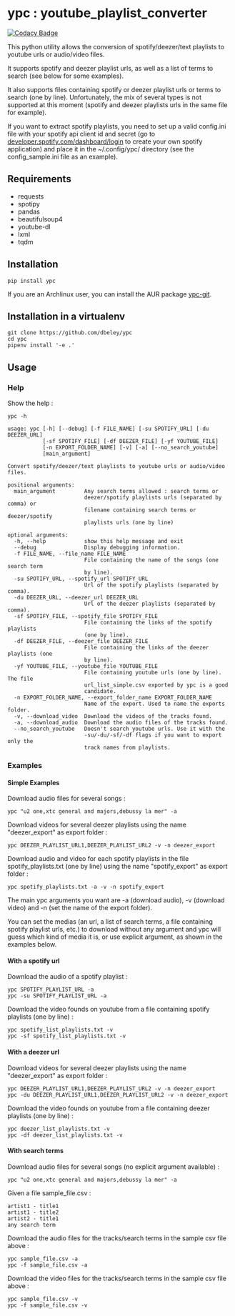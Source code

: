 # ypc : youtube_playlist_converter

[![Codacy Badge](https://api.codacy.com/project/badge/Grade/8007d6fb15334ef485aadd64e133aa97)](https://app.codacy.com/app/dbeley/ypc?utm_source=github.com&utm_medium=referral&utm_content=dbeley/ypc&utm_campaign=Badge_Grade_Dashboard)

This python utility allows the conversion of spotify/deezer/text playlists to youtube urls or audio/video files.

It supports spotify and deezer playlist urls, as well as a list of terms to search (see below for some examples). 

It also supports files containing spotify or deezer playlist urls or terms to search (one by line). Unfortunately, the mix of several types is not supported at this moment (spotify and deezer playlists urls in the same file for example).

If you want to extract spotify playlists, you need to set up a valid config.ini file with your spotify api client id and secret (go to [developer.spotify.com/dashboard/login](https://developer.spotify.com/dashboard/login) to create your own spotify application) and place it in the ~/.config/ypc/ directory (see the config_sample.ini file as an example).

## Requirements

- requests
- spotipy
- pandas
- beautifulsoup4
- youtube-dl
- lxml
- tqdm

## Installation

```
pip install ypc
```

If you are an Archlinux user, you can install the AUR package [ypc-git](https://aur.archlinux.org/packages/ypc-git).

## Installation in a virtualenv

```
git clone https://github.com/dbeley/ypc
cd ypc
pipenv install '-e .'
```

## Usage

### Help

Show the help :

```
ypc -h
```

```
usage: ypc [-h] [--debug] [-f FILE_NAME] [-su SPOTIFY_URL] [-du DEEZER_URL]
           [-sf SPOTIFY_FILE] [-df DEEZER_FILE] [-yf YOUTUBE_FILE]
           [-n EXPORT_FOLDER_NAME] [-v] [-a] [--no_search_youtube]
           [main_argument]

Convert spotify/deezer/text playlists to youtube urls or audio/video files.

positional arguments:
  main_argument         Any search terms allowed : search terms or
                        deezer/spotify playlists urls (separated by comma) or
                        filename containing search terms or deezer/spotify
                        playlists urls (one by line)

optional arguments:
  -h, --help            show this help message and exit
  --debug               Display debugging information.
  -f FILE_NAME, --file_name FILE_NAME
                        File containing the name of the songs (one search term
                        by line).
  -su SPOTIFY_URL, --spotify_url SPOTIFY_URL
                        Url of the spotify playlists (separated by comma).
  -du DEEZER_URL, --deezer_url DEEZER_URL
                        Url of the deezer playlists (separated by comma).
  -sf SPOTIFY_FILE, --spotify_file SPOTIFY_FILE
                        File containing the links of the spotify playlists
                        (one by line).
  -df DEEZER_FILE, --deezer_file DEEZER_FILE
                        File containing the links of the deezer playlists (one
                        by line).
  -yf YOUTUBE_FILE, --youtube_file YOUTUBE_FILE
                        File containing youtube urls (one by line). The file
                        url_list_simple.csv exported by ypc is a good
                        candidate.
  -n EXPORT_FOLDER_NAME, --export_folder_name EXPORT_FOLDER_NAME
                        Name of the export. Used to name the exports folder.
  -v, --download_video  Download the videos of the tracks found.
  -a, --download_audio  Download the audio files of the tracks found.
  --no_search_youtube   Doesn't search youtube urls. Use it with the
                        -su/-du/-sf/-df flags if you want to export only the
                        track names from playlists.
```

### Examples

#### Simple Examples

Download audio files for several songs :

```
ypc "u2 one,xtc general and majors,debussy la mer" -a
```

Download videos for several deezer playlists using the name "deezer_export" as export folder :

```
ypc DEEZER_PLAYLIST_URL1,DEEZER_PLAYLIST_URL2 -v -n deezer_export
```

Download audio and video for each spotify playlists in the file spotify_playlists.txt (one by line) using the name "spotify_export" as export folder :

```
ypc spotify_playlists.txt -a -v -n spotify_export
```

The main ypc arguments you want are -a (download audio), -v (download video) and -n (set the name of the export folder).

You can set the medias (an url, a list of search terms, a file containing spotify playlist urls, etc.) to download without any argument and ypc will guess which kind of media it is, or use explicit argument, as shown in the examples below.

#### With a spotify url

Download the audio of a spotify playlist :

```
ypc SPOTIFY_PLAYLIST_URL -a
ypc -su SPOTIFY_PLAYLIST_URL -a
```

Download the video founds on youtube from a file containing spotify playlists (one by line) :

```
ypc spotify_list_playlists.txt -v
ypc -sf spotify_list_playlists.txt -v
```

#### With a deezer url

Download videos for several deezer playlists using the name "deezer_export" as export folder :

```
ypc DEEZER_PLAYLIST_URL1,DEEZER_PLAYLIST_URL2 -v -n deezer_export
ypc -du DEEZER_PLAYLIST_URL1,DEEZER_PLAYLIST_URL2 -v -n deezer_export
```

Download the video founds on youtube from a file containing deezer playlists (one by line) :

```
ypc deezer_list_playlists.txt -v
ypc -df deezer_list_playlists.txt -v
```

#### With search terms

Download audio files for several songs (no explicit argument available) :

```
ypc "u2 one,xtc general and majors,debussy la mer" -a
```

Given a file sample_file.csv :

```
artist1 - title1
artist1 - title2
artist2 - title1
any search term
```

Download the audio files for the tracks/search terms in the sample csv file above :

```
ypc sample_file.csv -a
ypc -f sample_file.csv -a
```

Download the video files for the tracks/search terms in the sample csv file above :

```
ypc sample_file.csv -v
ypc -f sample_file.csv -v
```
